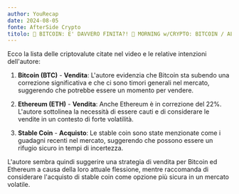 ```yaml
---
author: YouRecap
date: 2024-08-05
fonte: AfterSide Crypto
titolo: 🚨 BITCOIN: E' DAVVERO FINITA?! 🚨 MORNING w/CRYPTO: BITCOIN / ALTCOINS [time sensitive]
---
```


Ecco la lista delle criptovalute citate nel video e le relative intenzioni dell'autore:

1. **Bitcoin (BTC)** - **Vendita**: L'autore evidenzia che Bitcoin sta subendo una correzione significativa e che ci sono timori generali nel mercato, suggerendo che potrebbe essere un momento per vendere.

2. **Ethereum (ETH)** - **Vendita**: Anche Ethereum è in correzione del 22%. L'autore sottolinea la necessità di essere cauti e di considerare le vendite in un contesto di forte volatilità.

3. **Stable Coin** - **Acquisto**: Le stable coin sono state menzionate come i guadagni recenti nel mercato, suggerendo che possono essere un rifugio sicuro in tempi di incertezza.

L'autore sembra quindi suggerire una strategia di vendita per Bitcoin ed Ethereum a causa della loro attuale flessione, mentre raccomanda di considerare l'acquisto di stable coin come opzione più sicura in un mercato volatile.
